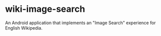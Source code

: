 # wiki-image-search
An Android application that implements an "Image Search" experience for English Wikipedia.
